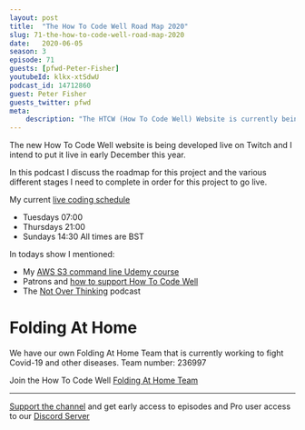 ```yaml
---
layout: post
title:  "The How To Code Well Road Map 2020"
slug: 71-the-how-to-code-well-road-map-2020
date:   2020-06-05
season: 3
episode: 71
guests: [pfwd-Peter-Fisher]
youtubeId: klkx-xtSdwU
podcast_id: 14712860
guest: Peter Fisher
guests_twitter: pfwd
meta:
    description: "The HTCW (How To Code Well) Website is currently being developed live on Twitch.  This is the projects road map for 2020"
---
```

The new How To Code Well website is being developed live on Twitch and I intend to put it live in early December this year. 

In this podcast I discuss the roadmap for this project and the various different stages I need to complete in order for this project to go live.

My current [live coding schedule](http://twitch.tv/howtocodewell) 

- Tuesdays 07:00
- Thursdays 21:00
- Sundays 14:30
All times are BST

In todays show I mentioned:

- My [AWS S3 command line Udemy course](https://bit.ly/3bV2Mzt)
- Patrons and [how to support How To Code Well](https://www.patreon.com/howToCodeWell)
- The [Not Over Thinking](http://notoverthinking.com) podcast 

# Folding At Home
We have our own Folding At Home Team that is currently working to fight Covid-19 and other diseases. 
Team number: 236997

Join the How To Code Well [Folding At Home Team](https://foldingathome.org/start-folding/)


-------------------------------

[Support the channel](https://www.patreon.com/howToCodeWell) and get early access to episodes and Pro user access to our [Discord Server](https://howtocodewell.net/discord)
